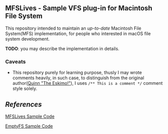 ## MFSLives - Sample VFS plug-in for Macintosh File System

This repository intended to maintain an *up-to-date* Macintosh File System(MFS) implementation, for people who interested in macOS file system development.

**TODO**: you may describe the implementation in details.

### Caveats

* This repository purely for learning purpose, thusly I may wrote comments heavily, in such case, to distinguish from the original author([Quinn "The Eskimo!"](http://anarchistturtle.com/quinn/www)), I uses `/** This is a comment */` comment style solely.

## *References*

[MFSLives Sample Code](https://developer.apple.com/library/archive/samplecode/MFSLives/Introduction/Intro.html)

[EmptyFS Sample Code](https://developer.apple.com/library/archive/samplecode/EmptyFS/Introduction/Intro.html#//apple_ref/doc/uid/DTS10003966)
